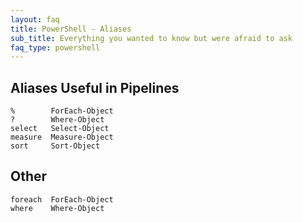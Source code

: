 ```yaml
---
layout: faq
title: PowerShell - Aliases
sub_title: Everything you wanted to know but were afraid to ask
faq_type: powershell
---
```


## Aliases Useful in Pipelines

```
%        ForEach-Object
?        Where-Object
select   Select-Object
measure  Measure-Object
sort     Sort-Object
```

## Other

```
foreach  ForEach-Object
where    Where-Object
```

